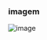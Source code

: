 ### imagem 
![image](https://user-images.githubusercontent.com/28652407/147904510-c48125e8-aa14-4cc0-89c0-3fead3435df4.png)

